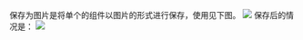 保存为图片是将单个的组件以图片的形式进行保存，使用见下图。
![](//mc.qcloudimg.com/static/img/cc619433ff346d53dc1047d1b1a8c48a/image.png)
保存后的情况是：
![](//mc.qcloudimg.com/static/img/d6cc3771d63747bc1b772fe33428d4a8/image.png)
